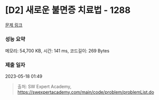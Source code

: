 # [D2] 새로운 불면증 치료법 - 1288 

[문제 링크](https://swexpertacademy.com/main/code/problem/problemDetail.do?contestProbId=AV18_yw6I9MCFAZN) 

### 성능 요약

메모리: 54,700 KB, 시간: 141 ms, 코드길이: 269 Bytes

### 제출 일자

2023-05-18 01:49



> 출처: SW Expert Academy, https://swexpertacademy.com/main/code/problem/problemList.do